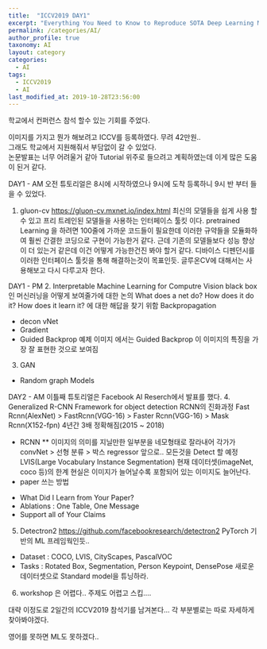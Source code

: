 ```yaml
---
title:  "ICCV2019 DAY1"
excerpt: "Everything You Need to Know to Reproduce SOTA Deep Learning Models"
permalink: /categories/AI/
author_profile: true
taxonomy: AI
layout: category
categories:
  - AI
tags:
  - ICCV2019
  - AI
last_modified_at: 2019-10-28T23:56:00
---
```



학교에서 컨퍼런스 참석 할수 있는 기회를 주었다.

이미지를 가지고 뭔가 해보려고 ICCV를 등록하였다. 무려 42만원..  
그래도 학교에서 지원해줘서 부담없이 갈 수 있었다.  
논문발표는 너무 어려울거 같아 Tutorial 위주로 들으려고 계획하였는데 이게 많은 도움이 된거 같다.

DAY1 - AM
오전 튜토리얼은 8시에 시작하였으나 9시에 도착 등록하니 9시 반 부터 들을 수 있었다.
1. gluon-cv
https://gluon-cv.mxnet.io/index.html
최신의 모델들을 쉽게 사용 할수 있고 프리 트레인된 모델들을 사용하는 인터페이스 툴킷 이다.
pretrained Learning 을 하려면 100줄에 가까운 코드들이 필요한데 이러한 규약들을 모듈화하여 훨씬 간결한 코딩으로 구현이 가능한거 같다.
근데 기존의 모델들보다 성능 향상이 더 있는거 같은데 이건 어떻게 가능한건진 봐야 할거 같다.
디바이스 디펜던시를 이러한 인터페이스 툴킷을 통해 해결하는것이 목표인듯.
글루온CV에 대해서는 사용해보고 다시 다루고자 한다.

DAY1 - PM
2. Interpretable Machine Learning for Computre Vision
black box 인 머신러닝을 어떻게 보여줄가에 대한 논의
What does a net do?
How does it do it?
How does it learn it?
에 대한 해답을 찾기 위함
Backpropagation
- decon vNet
- Gradient
- Guided Backprop
예제 이미지 에서는 Guided Backprop 이 이미지의 특징을 가장 잘 표현한 것으로 보여짐

3. GAN
- Random graph Models

DAY2 - AM
이틀째 튜토리얼은 Facebook AI Reserch에서 발표를 했다.
4. Generalized R-CNN Framework for object detection
RCNN의 진화과정
Fast Rcnn(AlexNet) > FastRcnn(VGG-16) > Faster Rcnn(VGG-16) > Mask Rcnn(X152-fpn)
4년간 3배 정확해짐(2015 ~ 2018)
* RCNN
** 이미지의 의미를 지닐만한 일부분을 네모형태로 잘라내어 각가가 convNet > 선형 분류 > 박스 regressor
앞으로..
모든것을 Detect 할 예정
LVIS(Large Vocabulary Instance Segmentation)
현재 데이터셋(imageNet, coco 등)의 한계
현실은 이미지가 늘어날수록 포함되어 있는 이미지도 늘어난다.
* paper 쓰는 방법
- What Did I Learn from Your Paper?
- Ablations : One Table, One Message
- Support all of Your Claims
5. Detectron2
https://github.com/facebookresearch/detectron2
PyTorch 기반의 ML 프레임웍인듯..
- Dataset : COCO, LVIS, CityScapes, PascalVOC
- Tasks : Rotated Box, Segmentation, Person Keypoint, DensePose
새로운 데이터셋으로 Standard model을 튜닝하라.
6. workshop 은 어렵다.. 주제도 어렵고 스킵....

대략 이정도로 2일간의 ICCV2019 참석기를 남겨본다... 각 부분별로는 따로 자세하게 찾아봐야겠다.

영어를 못하면 ML도 못하겠다..
